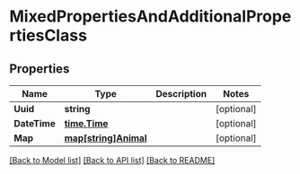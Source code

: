 # MixedPropertiesAndAdditionalPropertiesClass

## Properties

Name | Type | Description | Notes
------------ | ------------- | ------------- | -------------
**Uuid** | **string** |  | [optional] 
**DateTime** | [**time.Time**](time.Time.md) |  | [optional] 
**Map** | [**map[string]Animal**](Animal.md) |  | [optional] 

[[Back to Model list]](../README.md#documentation-for-models) [[Back to API list]](../README.md#documentation-for-api-endpoints) [[Back to README]](../README.md)


